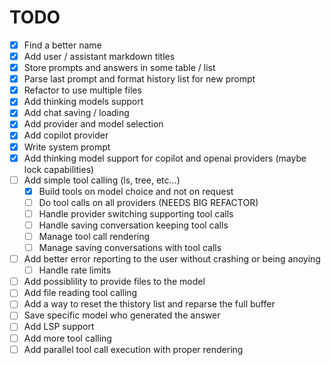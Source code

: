 # TODO

- [x] Find a better name
- [x] Add user / assistant markdown titles
- [x] Store prompts and answers in some table / list
- [x] Parse last prompt and format history list for new prompt 
- [x] Refactor to use multiple files
- [x] Add thinking models support
- [x] Add chat saving / loading
- [x] Add provider and model selection
- [x] Add copilot provider
- [x] Write system prompt
- [x] Add thinking model support for copilot and openai providers (maybe lock capabilities)
- [ ] Add simple tool calling (ls, tree, etc...)
    - [x] Build tools on model choice and not on request
    - [ ] Do tool calls on all providers (NEEDS BIG REFACTOR)
    - [ ] Handle provider switching supporting tool calls
    - [ ] Handle saving conversation keeping tool calls
    - [ ] Manage tool call rendering
    - [ ] Manage saving conversations with tool calls
- [ ] Add better error reporting to the user without crashing or being anoying
    - [ ] Handle rate limits
- [ ] Add possiblility to provide files to the model
- [ ] Add file reading tool calling
- [ ] Add a way to reset the thistory list and reparse the full buffer
- [ ] Save specific model who generated the answer
- [ ] Add LSP support
- [ ] Add more tool calling
- [ ] Add parallel tool call execution with proper rendering
